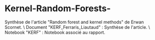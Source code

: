 # Kernel-Random-Forests-
Synthèse de l'article "Random forest and kernel methods" de Erwan Scornet. \\
Document "KERF_Ferraris_Liautaud" : Synthèse de l'article. \\
Notebook "KERF" : Notebook associé au rapport.
